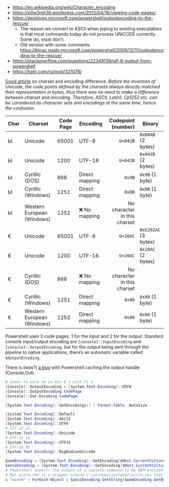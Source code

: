 * https://en.wikipedia.org/wiki/Character_encoding
* https://p0w3rsh3ll.wordpress.com/2013/04/16/viewing-code-pages/
* https://devblogs.microsoft.com/powershell/outputencoding-to-the-rescue/
    * The reason we convert to ASCII when piping to existing executables is that most commands today do not process UNICODE correctly.  Some do, most don’t. 
    * Old version with some comments: https://blogs.msdn.microsoft.com/powershell/2006/12/11/outputencoding-to-the-rescue/
* https://stackoverflow.com/questions/22349139/utf-8-output-from-powershell
* https://habr.com/ru/post/321076/

[Good article](https://medium.com/@joffrey.bion/charset-encoding-encryption-same-thing-6242c3f9da0c) on charset and encoding difference. *Before the invention of Unicode, the code points defined by the charsets always directly matched their representation in bytes, thus there was no need to make a difference between charset and encoding. Therefore, ASCII, Latin1, Cp1252 etc. can be considered as character sets and encodings at the same time, hence the confusion.*

| Char | Charset                    | Code Page | Encoding       | Codepoint<br>(number) | Binary             |
|------|----------------------------|-----------|----------------|----------------------:|--------------------|
| Ы    | Unicode                    | 65001     | UTF-8          | `U+042B`              |`0xD0AB` (2 bytes)  |
| Ы    | Unicode                    | 1200      | UTF-16         | `U+042B`              |`0x042B` (2 bytes)  |
| Ы    | Cyrillic (DOS)             | 866       | Direct mapping | `0x9B`                |`0x9B` (1 byte)     |
| Ы    | Cyrillic (Windows)         | 1251      | Direct mapping | `0xDB`                |`0xDB` (1 byte)     |
| Ы    | Western European (Windows) | 1252      | :x: No mapping | No character in this charset               |
| €    | Unicode                    | 65001     | UTF-8          | `U+20AC`              |`0xE282AC` (3 bytes)|
| €    | Unicode                    | 1200      | UTF-16         | `U+20AC`              |`0x20AC` (2 bytes)  |
| €    | Cyrillic (DOS)             | 866       | :x: No mapping | No character in this charset               |
| €    | Cyrillic (Windows)         | 1251      | Direct mapping | `0x88`                |`0x88` (1 byte)     |
| €    | Western European (Windows) | 1252      | Direct mapping | `0x80`                |`0x80` (1 byte)     |

Powershell uses 3 code pages. 1 for the input and 2 for the output. Standard console input/output encoding are `[console]::InputEncoding` and `[console]::OutputEncoding`, but for the output being sent through the pipeline to native applications, there’s an automatic variable called `$OutputEncoding`.

There is (was?) [a bug](https://stackoverflow.com/questions/22349139/utf-8-output-from-powershell/22363632#22363632) with Powershell caching the output handle (Console.Out)
```powershell
# Seems to work ok on Win 8.1 with PS 4
[Console]::OutputEncoding = [System.Text.Encoding]::UTF8
[Console]::OutputEncoding.CodePage
[Console]::Out.Encoding.CodePage
```
```powershell
[System.Text.Encoding]::GetEncodings() | Format-Table -AutoSize

[System.Text.Encoding]::Default
[System.Text.Encoding]::ASCII
[System.Text.Encoding]::UTF8
# UTF-16 LE
[System.Text.Encoding]::Unicode
# UTF-32 LE
[System.Text.Encoding]::UTF32
# UTF-16 BE
[System.Text.Encoding]::BigEndianUnicode

$oemEncoding = [System.Text.Encoding]::GetEncoding($Host.CurrentCulture.TextInfo.OEMCodePage)
$ansiEncoding = [System.Text.Encoding]::GetEncoding($Host.CurrentCulture.TextInfo.ANSICodePage)
# Powershell expects the output of a console command to be OEM-encoded and translates it to ANSI.
# But winrm.cmd is a wrapper around c:\windows\system32\winrm.vbs that already outputs ANSI text
& "winrm" | ForEach-Object { $ansiEncoding.GetString($oemEncoding.GetBytes($_)) }
```
